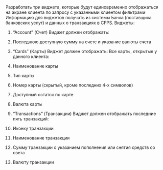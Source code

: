 Разработать три виджета, которые будут единовременно отображаться на экране клиента по запросу с указанными клиентом фильтрами
Информацию для виджетов получать из системы Банка (поставщика банковских услуг) и данных о транзакциях в CFPS.
Виджеты:
1.	“Account” (Счет)
Виджет должен отображать:
1. Последнюю доступную сумму на счете и указание валюты счета

2.	“Cards” (Карты)
Виджет должен отображать:
Все карты, открытые у данного клиента:
1. Наименование карты
2. Тип карты
3. Номер карты (скрытый, кроме последних 4-х символов)
4. Доступный остаток по карте
5. Валюта карты

3.	“Transactions” (Транзакции)
Виджет должен отображать последние пять транзакций:
1. Иконку транзакции
2. Наименование транзакции
3. Сумму транзакции с указанием пополнения или снятия средств со света
4. Валюту транзакции
